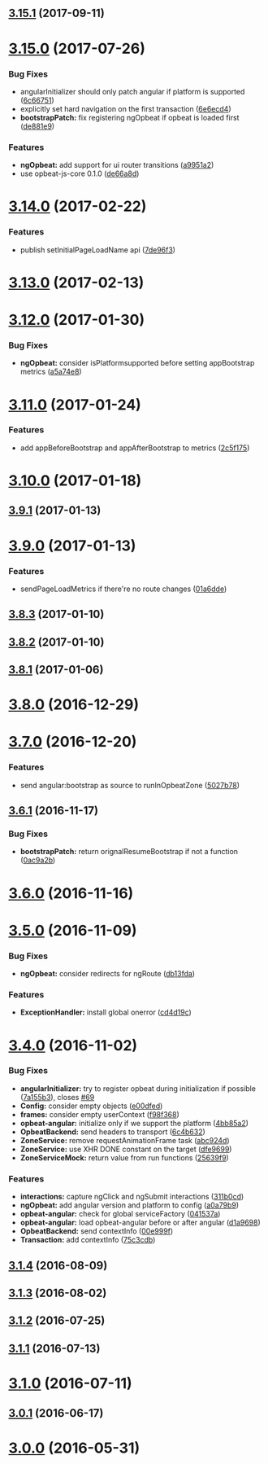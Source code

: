 <a name="3.15.1"></a>
## [3.15.1](https://github.com/opbeat/opbeat-angular/compare/v3.15.0...v3.15.1) (2017-09-11)



<a name="3.15.0"></a>
# [3.15.0](https://github.com/opbeat/opbeat-angular/compare/v3.14.0...v3.15.0) (2017-07-26)


### Bug Fixes

* angularInitializer should only patch angular if platform is supported ([6c66751](https://github.com/opbeat/opbeat-angular/commit/6c66751))
* explicitly set hard navigation on the first transaction ([6e6ecd4](https://github.com/opbeat/opbeat-angular/commit/6e6ecd4))
* **bootstrapPatch:** fix registering ngOpbeat if opbeat is loaded first ([de881e9](https://github.com/opbeat/opbeat-angular/commit/de881e9))


### Features

* **ngOpbeat:** add support for ui router transitions ([a9951a2](https://github.com/opbeat/opbeat-angular/commit/a9951a2))
* use opbeat-js-core 0.1.0 ([de66a8d](https://github.com/opbeat/opbeat-angular/commit/de66a8d))



<a name="3.14.0"></a>
# [3.14.0](https://github.com/opbeat/opbeat-angular/compare/v3.13.0...v3.14.0) (2017-02-22)


### Features

* publish setInitialPageLoadName api ([7de96f3](https://github.com/opbeat/opbeat-angular/commit/7de96f3))



<a name="3.13.0"></a>
# [3.13.0](https://github.com/opbeat/opbeat-angular/compare/3.12.0...v3.13.0) (2017-02-13)



<a name="3.12.0"></a>
# [3.12.0](https://github.com/opbeat/opbeat-angular/compare/v3.11.0...3.12.0) (2017-01-30)


### Bug Fixes

* **ngOpbeat:** consider isPlatformsupported before setting appBootstrap metrics ([a5a74e8](https://github.com/opbeat/opbeat-angular/commit/a5a74e8))



<a name="3.11.0"></a>
# [3.11.0](https://github.com/opbeat/opbeat-angular/compare/v3.10.0...v3.11.0) (2017-01-24)


### Features

* add appBeforeBootstrap and appAfterBootstrap to metrics ([2c5f175](https://github.com/opbeat/opbeat-angular/commit/2c5f175))



<a name="3.10.0"></a>
# [3.10.0](https://github.com/opbeat/opbeat-angular/compare/v3.9.1...v3.10.0) (2017-01-18)



<a name="3.9.1"></a>
## [3.9.1](https://github.com/opbeat/opbeat-angular/compare/v3.9.0...v3.9.1) (2017-01-13)



<a name="3.9.0"></a>
# [3.9.0](https://github.com/opbeat/opbeat-angular/compare/v3.8.3...v3.9.0) (2017-01-13)


### Features

* sendPageLoadMetrics if there're no route changes ([01a6dde](https://github.com/opbeat/opbeat-angular/commit/01a6dde))



<a name="3.8.3"></a>
## [3.8.3](https://github.com/opbeat/opbeat-angular/compare/v3.8.2...v3.8.3) (2017-01-10)



<a name="3.8.2"></a>
## [3.8.2](https://github.com/opbeat/opbeat-angular/compare/v3.8.1...v3.8.2) (2017-01-10)



<a name="3.8.1"></a>
## [3.8.1](https://github.com/opbeat/opbeat-angular/compare/v3.8.0...v3.8.1) (2017-01-06)



<a name="3.8.0"></a>
# [3.8.0](https://github.com/opbeat/opbeat-angular/compare/v3.7.0...v3.8.0) (2016-12-29)



<a name="3.7.0"></a>
# [3.7.0](https://github.com/opbeat/opbeat-angular/compare/v3.6.1...v3.7.0) (2016-12-20)


### Features

* send angular:bootstrap as source to runInOpbeatZone ([5027b78](https://github.com/opbeat/opbeat-angular/commit/5027b78))



<a name="3.6.1"></a>
## [3.6.1](https://github.com/opbeat/opbeat-angular/compare/v3.6.0...v3.6.1) (2016-11-17)


### Bug Fixes

* **bootstrapPatch:** return orignalResumeBootstrap if not a function ([0ac9a2b](https://github.com/opbeat/opbeat-angular/commit/0ac9a2b))



<a name="3.6.0"></a>
# [3.6.0](https://github.com/opbeat/opbeat-angular/compare/v3.5.0...v3.6.0) (2016-11-16)



<a name="3.5.0"></a>
# [3.5.0](https://github.com/opbeat/opbeat-angular/compare/v3.4.0...v3.5.0) (2016-11-09)


### Bug Fixes

* **ngOpbeat:** consider redirects for ngRoute ([db13fda](https://github.com/opbeat/opbeat-angular/commit/db13fda))


### Features

* **ExceptionHandler:** install global onerror ([cd4d19c](https://github.com/opbeat/opbeat-angular/commit/cd4d19c))



<a name="3.4.0"></a>
# [3.4.0](https://github.com/opbeat/opbeat-angular/compare/v3.1.4...v3.4.0) (2016-11-02)


### Bug Fixes

* **angularInitializer:** try to register opbeat during initialization if possible ([7a155b3](https://github.com/opbeat/opbeat-angular/commit/7a155b3)), closes [#69](https://github.com/opbeat/opbeat-angular/issues/69)
* **Config:** consider empty objects ([e00dfed](https://github.com/opbeat/opbeat-angular/commit/e00dfed))
* **frames:** consider empty userContext ([f98f368](https://github.com/opbeat/opbeat-angular/commit/f98f368))
* **opbeat-angular:** initialize only if we support the platform ([4bb85a2](https://github.com/opbeat/opbeat-angular/commit/4bb85a2))
* **OpbeatBackend:** send headers to transport ([6c4b632](https://github.com/opbeat/opbeat-angular/commit/6c4b632))
* **ZoneService:** remove requestAnimationFrame task ([abc924d](https://github.com/opbeat/opbeat-angular/commit/abc924d))
* **ZoneService:** use XHR DONE constant on the target ([dfe9699](https://github.com/opbeat/opbeat-angular/commit/dfe9699))
* **ZoneServiceMock:** return value from run functions ([25639f9](https://github.com/opbeat/opbeat-angular/commit/25639f9))


### Features

* **interactions:** capture ngClick and ngSubmit interactions ([311b0cd](https://github.com/opbeat/opbeat-angular/commit/311b0cd))
* **ngOpbeat:** add angular version and platform to config ([a0a79b9](https://github.com/opbeat/opbeat-angular/commit/a0a79b9))
* **opbeat-angular:** check for global serviceFactory ([041537a](https://github.com/opbeat/opbeat-angular/commit/041537a))
* **opbeat-angular:** load opbeat-angular before or after angular ([d1a9698](https://github.com/opbeat/opbeat-angular/commit/d1a9698))
* **OpbeatBackend:** send contextInfo ([00e999f](https://github.com/opbeat/opbeat-angular/commit/00e999f))
* **Transaction:** add contextInfo ([75c3cdb](https://github.com/opbeat/opbeat-angular/commit/75c3cdb))



<a name="3.1.4"></a>
## [3.1.4](https://github.com/opbeat/opbeat-angular/compare/v3.1.3...v3.1.4) (2016-08-09)



<a name="3.1.3"></a>
## [3.1.3](https://github.com/opbeat/opbeat-angular/compare/v3.1.2...v3.1.3) (2016-08-02)



<a name="3.1.2"></a>
## [3.1.2](https://github.com/opbeat/opbeat-angular/compare/v3.1.1...v3.1.2) (2016-07-25)



<a name="3.1.1"></a>
## [3.1.1](https://github.com/opbeat/opbeat-angular/compare/v3.1.0...v3.1.1) (2016-07-13)



<a name="3.1.0"></a>
# [3.1.0](https://github.com/opbeat/opbeat-angular/compare/v3.0.1...v3.1.0) (2016-07-11)



<a name="3.0.1"></a>
## [3.0.1](https://github.com/opbeat/opbeat-angular/compare/v3.0.0...v3.0.1) (2016-06-17)



<a name="3.0.0"></a>
# [3.0.0](https://github.com/opbeat/opbeat-angular/compare/v2.1.8...v3.0.0) (2016-05-31)
